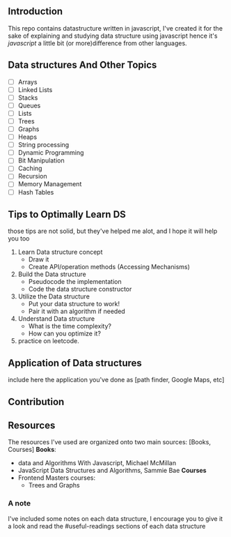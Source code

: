 ## Introduction

This repo contains datastructure written in javascript, I've created it for the sake of explaining and studying data structure using javascript hence it's _javascript_ a little bit (or more)difference from other languages.

## Data structures And Other Topics

- [ ] Arrays
- [ ] Linked Lists
- [ ] Stacks
- [ ] Queues
- [ ] Lists
- [ ] Trees
- [ ] Graphs
- [ ] Heaps
- [ ] String processing
- [ ] Dynamic Programming
- [ ] Bit Manipulation
- [ ] Caching
- [ ] Recursion
- [ ] Memory Management
- [ ] Hash Tables

## Tips to Optimally Learn DS

those tips are not solid, but they've helped me alot, and I hope it will help you too

1. Learn Data structure concept
    - Draw it  
    - Create API/operation methods (Accessing Mechanisms)
2. Build the Data structure
    - Pseudocode the implementation
    - Code the data structure constructor
3. Utilize the Data structure
    - Put your data structure to work!
    - Pair it with an algorithm if needed
4. Understand Data structure
    - What is the time complexity?
    - How can you optimize it?
5. practice on leetcode.

## Application of Data structures

include here the application you've done as [path finder, Google Maps, etc]

## Contribution

## Resources

The resources I've used are organized onto two main sources: [Books, Courses]
**Books**:

- data and Algorithms With Javascript, Michael McMillan
- JavaScript Data Structures and Algorithms, Sammie Bae
  **Courses**
- Frontend Masters courses:
  - Trees and Graphs

### A note

I've included some notes on each data structure, I encourage you to give it a look and read the #useful-readings sections of each data structure
